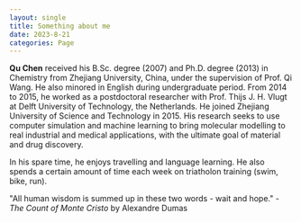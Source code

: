 ```yaml
---
layout: single
title: Something about me
date: 2023-8-21
categories: Page
---
```


**Qu Chen** received his B.Sc. degree (2007) and Ph.D. degree (2013) in Chemistry from Zhejiang University, China, under the supervision of Prof. Qi Wang. He also minored in English during undergraduate period. From 2014 to 2015, he worked as a postdoctoral researcher with Prof. Thijs J. H. Vlugt at Delft University of Technology, the Netherlands. He joined Zhejiang University of Science and Technology in 2015. His research seeks to use computer simulation and machine learning to bring molecular modelling to real industrial and medical applications, with the ultimate goal of material and drug discovery.

In his spare time, he enjoys travelling and language learning. He also spends a certain amount of time each week on triatholon training (swim, bike, run).

"All human wisdom is summed up in these two words - wait and hope." - *The Count of Monte Cristo* by Alexandre Dumas

